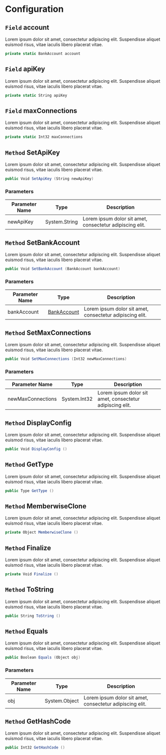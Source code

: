 # Configuration

## `Field` account
Lorem ipsum dolor sit amet, consectetur adipiscing elit. Suspendisse aliquet euismod risus, vitae iaculis libero placerat vitae. 
```csharp
private static BankAccount account
```


## `Field` apiKey
Lorem ipsum dolor sit amet, consectetur adipiscing elit. Suspendisse aliquet euismod risus, vitae iaculis libero placerat vitae. 
```csharp
private static String apiKey
```


## `Field` maxConnections
Lorem ipsum dolor sit amet, consectetur adipiscing elit. Suspendisse aliquet euismod risus, vitae iaculis libero placerat vitae. 
```csharp
private static Int32 maxConnections
```


## `Method` SetApiKey
Lorem ipsum dolor sit amet, consectetur adipiscing elit. Suspendisse aliquet euismod risus, vitae iaculis libero placerat vitae. 
```csharp
public Void SetApiKey (String newApiKey)
```
### Parameters

| Parameter Name | Type | Description |
| --------- | --------- | --------- |
| newApiKey | System.String | Lorem ipsum dolor sit amet, consectetur adipiscing elit. |


## `Method` SetBankAccount
Lorem ipsum dolor sit amet, consectetur adipiscing elit. Suspendisse aliquet euismod risus, vitae iaculis libero placerat vitae. 
```csharp
public Void SetBankAccount (BankAccount bankAccount)
```
### Parameters

| Parameter Name | Type | Description |
| --------- | --------- | --------- |
| bankAccount | [BankAccount](https://thiagomvas.github.io/AutoDocumentation/Subclass/BankAccount.html) | Lorem ipsum dolor sit amet, consectetur adipiscing elit. |


## `Method` SetMaxConnections
Lorem ipsum dolor sit amet, consectetur adipiscing elit. Suspendisse aliquet euismod risus, vitae iaculis libero placerat vitae. 
```csharp
public Void SetMaxConnections (Int32 newMaxConnections)
```
### Parameters

| Parameter Name | Type | Description |
| --------- | --------- | --------- |
| newMaxConnections | System.Int32 | Lorem ipsum dolor sit amet, consectetur adipiscing elit. |


## `Method` DisplayConfig
Lorem ipsum dolor sit amet, consectetur adipiscing elit. Suspendisse aliquet euismod risus, vitae iaculis libero placerat vitae. 
```csharp
public Void DisplayConfig ()
```


## `Method` GetType
Lorem ipsum dolor sit amet, consectetur adipiscing elit. Suspendisse aliquet euismod risus, vitae iaculis libero placerat vitae. 
```csharp
public Type GetType ()
```


## `Method` MemberwiseClone
Lorem ipsum dolor sit amet, consectetur adipiscing elit. Suspendisse aliquet euismod risus, vitae iaculis libero placerat vitae. 
```csharp
private Object MemberwiseClone ()
```


## `Method` Finalize
Lorem ipsum dolor sit amet, consectetur adipiscing elit. Suspendisse aliquet euismod risus, vitae iaculis libero placerat vitae. 
```csharp
private Void Finalize ()
```


## `Method` ToString
Lorem ipsum dolor sit amet, consectetur adipiscing elit. Suspendisse aliquet euismod risus, vitae iaculis libero placerat vitae. 
```csharp
public String ToString ()
```


## `Method` Equals
Lorem ipsum dolor sit amet, consectetur adipiscing elit. Suspendisse aliquet euismod risus, vitae iaculis libero placerat vitae. 
```csharp
public Boolean Equals (Object obj)
```
### Parameters

| Parameter Name | Type | Description |
| --------- | --------- | --------- |
| obj | System.Object | Lorem ipsum dolor sit amet, consectetur adipiscing elit. |


## `Method` GetHashCode
Lorem ipsum dolor sit amet, consectetur adipiscing elit. Suspendisse aliquet euismod risus, vitae iaculis libero placerat vitae. 
```csharp
public Int32 GetHashCode ()
```

